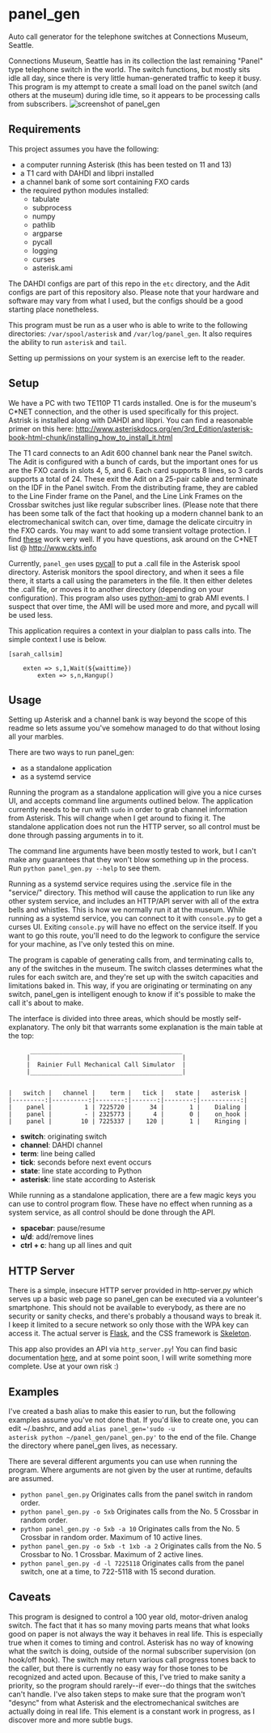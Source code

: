 # panel_gen 
Auto call generator for the telephone switches at Connections Museum, Seattle.

Connections Museum, Seattle has in its collection the last remaining "Panel" type telephone switch in the world. The switch functions, but mostly sits idle all day, since there is very little human-generated traffic to keep it busy. This program is my attempt to create a small load on the panel switch (and others at the museum) during idle time, so it appears to be processing calls from subscribers.
![screenshot of panel_gen](samples/panel_gen.png "panel_gen main window")

Requirements
------------
This project assumes you have the following:
* a computer running Asterisk (this has been tested on 11 and 13)
* a T1 card with DAHDI and libpri installed
* a channel bank of some sort containing FXO cards
* the required python modules installed:
	* tabulate
	* subprocess
	* numpy
	* pathlib
	* argparse
	* pycall
	* logging
	* curses
	* asterisk.ami

The DAHDI configs are part of this repo in the <code>etc</code> directory, and the Adit configs are part of this repository also. Please note that your hardware and software may vary from what I used, but the configs should be a good starting place nonetheless.

This program must be run as a user who is able to write to the following directories:
<code>/var/spool/asterisk</code> and <code>/var/log/panel_gen</code>. 
It also requires the ability to run <code>asterisk</code> and <code>tail</code>.

Setting up permissions on your system is an exercise left to the reader.<br />


Setup
-----
We have a PC with two TE110P T1 cards installed. One is for the museum's C\*NET connection, and the other is used specifically for this project. Astrisk is installed along with DAHDI and libpri. You can find a reasonable primer on this here: http://www.asteriskdocs.org/en/3rd_Edition/asterisk-book-html-chunk/installing_how_to_install_it.html

The T1 card connects to an Adit 600 channel bank near the Panel switch. The Adit is configured with a bunch of cards, but the important ones for us are the FXO cards in slots 4, 5, and 6. Each card supports 8 lines, so 3 cards supports a total of 24. These exit the Adit on a 25-pair cable and terminate on the IDF in the Panel switch. From the distributing frame, they are cabled to the Line Finder frame on the Panel, and the Line Link Frames on the Crossbar switches just like regular subscriber lines. (Please note that there has been some talk of the fact that hooking up a modern channel bank to an electromechanical switch can, over time, damage the delicate circuitry in the FXO cards. You may want to add some transient voltage protection. I find [these](https://www.mouser.com/ProductDetail/on-semiconductor/p6ke68a/?qs=nEYkbyTNQ5k4oguMQnTOuQ%3d%3d&countrycode=US&currencycode=USD) work very well. If you have questions, ask around on the C\*NET list @ http://www.ckts.info

Currently, <code>panel_gen</code> uses [pycall](https://github.com/rdegges/pycall) to put a .call file in the Asterisk spool directory. Asterisk monitors the spool directory, and when it sees a file there, it starts a call using the parameters in the file. It then either deletes the .call file, or moves it to another directory (depending on your configuration). This program also uses [python-ami](https://github.com/ettoreleandrotognoli/python-ami) to grab AMI events. I suspect that over time, the AMI will be used more and more, and pycall will be used less. 

This application requires a context in your dialplan to pass calls into. The simple context I use is below.

```
[sarah_callsim]

	exten => s,1,Wait(${waittime})
        exten => s,n,Hangup()
```

Usage
-----
Setting up Asterisk and a channel bank is way beyond the scope of this readme so lets assume you've somehow managed to do that without losing all your marbles.

There are two ways to run panel_gen:
* as a standalone application
* as a systemd service

Running the program as a standalone application will give you a nice curses UI, and accepts command line arguments outlined below. The application currently needs to be run with `sudo` in order to grab channel information from Asterisk. This will change when I get around to fixing it. The standalone application does not run the HTTP server, so all control must be done through passing arguments in to it.

The command line arguments have been mostly tested to work, but I can't make any guarantees that they won't blow something up in the process. Run <code>python panel_gen.py --help</code> to see them.

Running as a systemd service requires using the .service file in the "service/" directory. This method will cause the application to run like any other system service, and includes an HTTP/API server with all of the extra bells and whistles. This is how we normally run it at the museum. While running as a systemd service, you can connect to it with `console.py` to get a curses UI. Exiting `console.py` will have no effect on the service itself. If you want to go this route, you'll need to do the legwork to configure the service for your machine, as I've only tested this on mine.

The program is capable of generating calls from, and terminating calls to, any of the switches in the museum. The switch classes determines what the rules for each switch are, and they're set up with the switch capacities and limitations baked in. This way, if you are originating or terminating on any switch, panel_gen is intelligent enough to know if it's possible to make the call it's about to make.

The interface is divided into three areas, which should be mostly self-explanatory. The only bit that warrants some explanation is the main table at the top:

````
      __________________________________________
     |                                          |
     |  Rainier Full Mechanical Call Simulator  |
     |__________________________________________|


|   switch |   channel |    term |   tick |   state |   asterisk |
|---------:|----------:|--------:|-------:|--------:|-----------:|
|    panel |         1 | 7225720 |     34 |       1 |    Dialing |
|    panel |         - | 2325773 |      4 |       0 |    on_hook |
|    panel |        10 | 7225337 |    120 |       1 |    Ringing |

````
* **switch**: originating switch
* **channel**: DAHDI channel
* **term**: line being called
* **tick**: seconds before next event occurs
* **state**: line state according to Python
* **asterisk**: line state according to Asterisk

While running as a standalone application, there are a few magic keys you can use to control program flow. These have no effect when running as a system service, as all control should be done through the API.
* **spacebar**: pause/resume
* **u/d**: add/remove lines
* **ctrl + c**: hang up all lines and quit

HTTP Server
-----------
There is a simple, insecure HTTP server provided in http-server.py which serves up a basic web page so panel_gen can be executed via a volunteer's smartphone. This should not be available to everybody, as there are no security or sanity checks, and there's probably a thousand ways to break it. I keep it limited to a secure network so only those with the WPA key can access it. The actual server is [Flask](https://github.com/pallets/flask), and the CSS framework is [Skeleton](https://github.com/dhg/Skeleton).

This app also provides an API via `http_server.py`! You can find basic documentation [here](https://github.com/theautumn/panel_gen/wiki/API), and at some point soon, I will write something more complete. Use at your own risk :)

Examples
-------
I've created a bash alias to make this easier to run, but the following examples assume you've not done that. If you'd like to create one, you can edit ~/.bashrc, and add <code>alias panel_gen='sudo -u asterisk python ~/panel_gen/panel_gen.py'</code> to the end of the file. Change the directory where panel_gen lives, as necessary.

There are several different arguments you can use when running the program. Where arguments are not given by the user at runtime, defaults are assumed.

* ````python panel_gen.py```` Originates calls from the panel switch in random order.
* ````python panel_gen.py -o 5xb```` Originates calls from the No. 5 Crossbar in random order.
* ````python panel_gen.py -o 5xb -a 10```` Originates calls from the No. 5 Crossbar in random order. Maximum of 10 active lines.
* ````python panel_gen.py -o 5xb -t 1xb -a 2```` Originates calls from the No. 5 Crossbar to No. 1 Crossbar. Maximum of 2 active lines.
* ````python panel_gen.py -d -l 7225118```` Originates calls from the panel switch, one at a time, to 722-5118 with 15 second duration.

Caveats
-------
This program is designed to control a 100 year old, motor-driven analog switch. The fact that it has so many moving parts means that what looks good on paper is not always the way it behaves in real life. This is especially true when it comes to timing and control. Asterisk has no way of knowing what the switch is doing, outside of the normal subscriber supervision (on hook/off hook). The switch may return various call progress tones back to the caller, but there is currently no easy way for those tones to be recognized and acted upon. Because of this, I've tried to make sanity a priority, so the program should rarely--if ever--do things that the switches can't handle. I've also taken steps to make sure that the program won't "desync" from what Asterisk and the electromechanical switches are actually doing in real life. This element is a constant work in progress, as I discover more and more subtle bugs.
